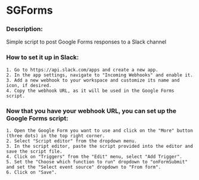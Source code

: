 # SGForms

### Description:
Simple script to post Google Forms responses to a Slack channel


### How to set it up in Slack:
    1. Go to https://api.slack.com/apps and create a new app.
    2. In the app settings, navigate to "Incoming Webhooks" and enable it.
    3. Add a new webhook to your workspace and customize its name and icon, if desired.
    4. Copy the webhook URL, as it will be used in the Google Forms script.

### Now that you have your webhook URL, you can set up the Google Forms script:

    1. Open the Google Form you want to use and click on the "More" button (three dots) in the top right corner.
    2. Select "Script editor" from the dropdown menu.
    3. In the script editor, paste the script provided into the editor and save the script file.
    4. Click on "Triggers" from the "Edit" menu, select "Add Trigger".
    5. Set the "Choose which function to run" dropdown to "onFormSubmit" and set the "Select event source" dropdown to "From form".
    6. Click on "Save".

